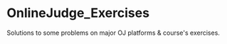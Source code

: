 # OnlineJudge_Exercises
Solutions to some problems on major OJ platforms &amp;  course's exercises.

